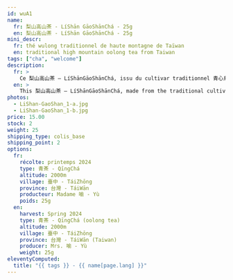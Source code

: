 ```yaml
---
id: wuA1
name:
  fr: 梨山高山茶 - LíShān GāoShānChá - 25g
  en: 梨山高山茶 - LíShān GāoShānChá - 25g
mini_descr:
  fr: thé wulong traditionnel de haute montagne de Taïwan
  en: traditional high mountain oolong tea from Taiwan
tags: ["cha", "welcome"]
description:
  fr: >
    Ce 梨山高山茶 – LíShānGāoShānChá, issu du cultivar traditionnel 青心烏龍 – QīngXīnWūLóng, vient du jardin de Mme 喩 – Yù, niché dans les montagnes de 梨山 – LíShān, au cœur du 梨山茶區 – LíShānCháQū de 臺灣 – TáiWān, entre 2000 et 2600 mètres.<!--more-->  Bercé par les brumes, lentement mûri sous de fortes amplitudes thermiques,<!--more-->  ce thé développe une liqueur vive, limpide et fleurie, portée par une douceur intense et une longueur remarquable — signatures précieuses des 高山茶 – GāoShānChá, les thés de haute montagne. Depuis quarante ans, Mme 喩 – Yù et sa famille cultivent leur terre avec cœur, offrant des thés nourris d’amour et de patience.
  en: >
    This 梨山高山茶 – LíShānGāoShānChá, made from the traditional cultivar 青心烏龍 – QīngXīnWūLóng, comes from the garden of Mrs. 喩 – Yù, nestled in the mountains of 梨山 – LíShān, at the heart of the 梨山茶區 – LíShānCháQū in 臺灣 – TáiWān, between 2000 and 2600 meters above sea level.<!--more-->  Cradled by the mist and slowly matured under strong temperature variations,<!--more-->  this tea reveals a lively, clear, and floral liquor, carried by an intense sweetness and a remarkable length — precious signatures of 高山茶 – GāoShānChá, the high mountain teas. For forty years, Mrs. 喩 – Yù and her family have been cultivating their land with heart, offering teas nurtured with love and patience.
photos:
  - LiShan-GaoShan_1-a.jpg
  - LiShan-GaoShan_1-b.jpg
price: 15.00
stock: 2
weight: 25
shipping_type: colis_base
shipping_point: 2
options:
  fr:
    récolte: printemps 2024
    type: 青茶 - QīngChá
    altitude: 2000m
    village: 臺中 - TáiZhōng
    province: 台灣 - TáiWān
    producteur: Madame 喻 - Yù
    poids: 25g
  en:
    harvest: Spring 2024
    type: 青茶 - QīngChá (oolong tea)
    altitude: 2000m
    village: 臺中 - TáiZhōng
    province: 台灣 - TáiWān (Taiwan)
    producer: Mrs. 喻 - Yù
    weight: 25g
eleventyComputed:
  title: "{{ tags }} - {{ name[page.lang] }}"
---
```

